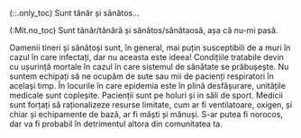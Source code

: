 (::.only_toc)
Sunt tânăr și sănătos...

(:Mit.no_toc)
Sunt tânăr/tânără și sănătos/sănătaosă, așa că nu-mi pasă.

Oamenii tineri și sănătoși sunt, în general, mai puțin susceptibili de a muri în cazul în care infectați, dar nu aceasta este ideea! Condițiile tratabile devin cu ușurință mortale în cazul în care sistemul de sănătate se prăbușește. Nu suntem echipați să ne ocupăm de sute sau mii de pacienți respiratori în același timp. În locurile în care epidemia este în plină desfășurare, unitățile medicale sunt copleșite. Pacienții sunt pe holuri și in săli de sport. Medicii sunt forțați să raționalizeze resurse limitate, cum ar fi ventilatoare, oxigen, și chiar și echipamente de bază, ar fi măști și mănuși. S-ar putea fi norocos, dar va fi probabil în detrimentul altora din comunitatea ta.
